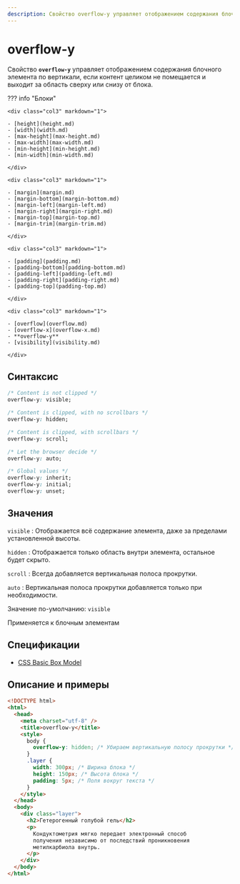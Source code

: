 ```yaml
---
description: Свойство overflow-y управляет отображением содержания блочного элемента по вертикали, если контент целиком не помещается и выходит за область сверху или снизу от блока
---
```


# overflow-y

Свойство **`overflow-y`** управляет отображением содержания блочного элемента по вертикали, если контент целиком не помещается и выходит за область сверху или снизу от блока.

??? info "Блоки"

    <div class="col3" markdown="1">

    - [height](height.md)
    - [width](width.md)
    - [max-height](max-height.md)
    - [max-width](max-width.md)
    - [min-height](min-height.md)
    - [min-width](min-width.md)

    </div>

    <div class="col3" markdown="1">

    - [margin](margin.md)
    - [margin-bottom](margin-bottom.md)
    - [margin-left](margin-left.md)
    - [margin-right](margin-right.md)
    - [margin-top](margin-top.md)
    - [margin-trim](margin-trim.md)

    </div>

    <div class="col3" markdown="1">

    - [padding](padding.md)
    - [padding-bottom](padding-bottom.md)
    - [padding-left](padding-left.md)
    - [padding-right](padding-right.md)
    - [padding-top](padding-top.md)

    </div>

    <div class="col3" markdown="1">

    - [overflow](overflow.md)
    - [overflow-x](overflow-x.md)
    - **overflow-y**
    - [visibility](visibility.md)

    </div>

## Синтаксис

```css
/* Content is not clipped */
overflow-y: visible;

/* Content is clipped, with no scrollbars */
overflow-y: hidden;

/* Content is clipped, with scrollbars */
overflow-y: scroll;

/* Let the browser decide */
overflow-y: auto;

/* Global values */
overflow-y: inherit;
overflow-y: initial;
overflow-y: unset;
```

## Значения

`visible`
: Отображается всё содержание элемента, даже за пределами установленной высоты.

`hidden`
: Отображается только область внутри элемента, остальное будет скрыто.

`scroll`
: Всегда добавляется вертикальная полоса прокрутки.

`auto`
: Вертикальная полоса прокрутки добавляется только при необходимости.

Значение по-умолчанию: `visible`

Применяется к блочным элементам

## Спецификации

- [CSS Basic Box Model](http://dev.w3.org/csswg/css3-box/#overflow-y)

## Описание и примеры

```html
<!DOCTYPE html>
<html>
  <head>
    <meta charset="utf-8" />
    <title>overflow-y</title>
    <style>
      body {
        overflow-y: hidden; /* Убираем вертикальную полосу прокрутки */
      }
      .layer {
        width: 300px; /* Ширина блока */
        height: 150px; /* Высота блока */
        padding: 5px; /* Поля вокруг текста */
      }
    </style>
  </head>
  <body>
    <div class="layer">
      <h2>Гетерогенный голубой гель</h2>
      <p>
        Кондуктометрия мягко передает электронный способ
        получения независимо от последствий проникновения
        метилкарбиола внутрь.
      </p>
    </div>
  </body>
</html>
```
